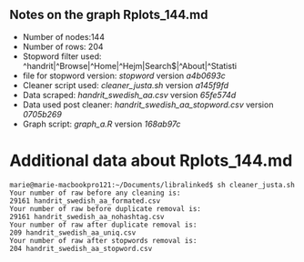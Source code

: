 ## Notes on the graph Rplots_144.md
- Number of nodes:144
- Number of rows: 204
- Stopword filter used: ^handrit|^Browse|^Home|^Hejm|Search$|^About|^Statisti
- file for stopword version: *stopword* version *a4b0693c*
- Cleaner script used: *cleaner_justa.sh* version *a145f9fd*
- Data scraped: *handrit_swedish_aa.csv* version *65fe574d*
- Data used post cleaner: *handrit_swedish_aa_stopword.csv* version *0705b269*
- Graph script: *graph_a.R* version *168ab97c*

# Additional data about Rplots_144.md
```
marie@marie-macbookpro121:~/Documents/libralinked$ sh cleaner_justa.sh 
Your number of raw before any cleaning is:
29161 handrit_swedish_aa_formated.csv
Your number of raw before duplicate removal is:
29161 handrit_swedish_aa_nohashtag.csv
Your number of raw after duplicate removal is:
209 handrit_swedish_aa_uniq.csv
Your number of raw after stopwords removal is:
204 handrit_swedish_aa_stopword.csv
```